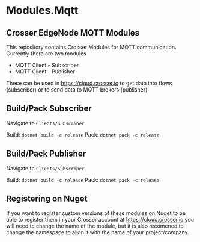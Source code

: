 # Modules.Mqtt

## Crosser EdgeNode MQTT Modules

This repository contains Crosser Modules for MQTT communication.
Currently there are two modules

- MQTT Client - Subscriber
- MQTT Client - Publisher

These can be used in https://cloud.crosser.io to get data into flows (subscriber) or to send data to MQTT brokers (publisher)

## Build/Pack Subscriber

Navigate to `Clients/Subscriber`

Build: `dotnet build -c release`
Pack: `dotnet pack -c release`

## Build/Pack Publisher

Navigate to `Clients/Subscriber`

Build: `dotnet build -c release`
Pack: `dotnet pack -c release`

## Registering on Nuget

If you want to register custom versions of these modules on Nuget to be able to register them in your Crosser account at https://cloud.crosser.io you
will need to change the name of the module, but it is also recomened to change the namespace to align it with the name of your project/company.
